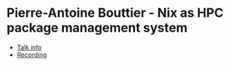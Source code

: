 # Pierre-Antoine Bouttier - Nix as HPC package management system

* [Talk info]()
* [Recording](https://www.youtube.com/watch?v=s5iY3CsdSfQ)
